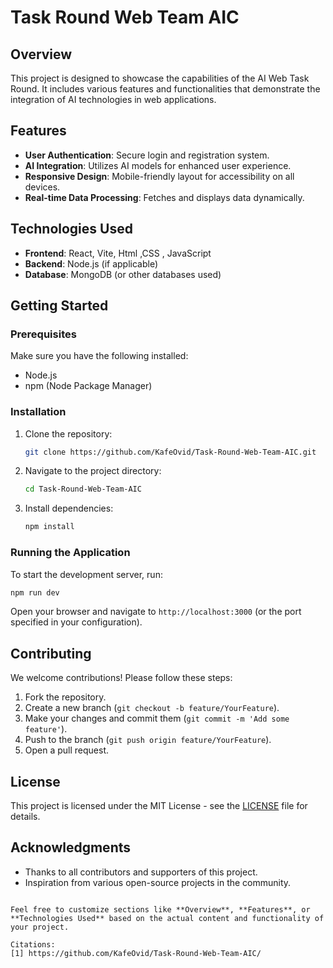 # Task Round Web Team AIC

## Overview
This project is designed to showcase the capabilities of the AI Web Task Round. It includes various features and functionalities that demonstrate the integration of AI technologies in web applications.

## Features
- **User Authentication**: Secure login and registration system.
- **AI Integration**: Utilizes AI models for enhanced user experience.
- **Responsive Design**: Mobile-friendly layout for accessibility on all devices.
- **Real-time Data Processing**: Fetches and displays data dynamically.

## Technologies Used
- **Frontend**: React, Vite, Html ,CSS , JavaScript
- **Backend**: Node.js (if applicable)
- **Database**: MongoDB (or other databases used)

## Getting Started

### Prerequisites
Make sure you have the following installed:
- Node.js
- npm (Node Package Manager)

### Installation
1. Clone the repository:
   ```bash
   git clone https://github.com/KafeOvid/Task-Round-Web-Team-AIC.git
   ```
2. Navigate to the project directory:
   ```bash
   cd Task-Round-Web-Team-AIC
   ```
3. Install dependencies:
   ```bash
   npm install
   ```

### Running the Application
To start the development server, run:
```bash
npm run dev
```
Open your browser and navigate to `http://localhost:3000` (or the port specified in your configuration).

## Contributing
We welcome contributions! Please follow these steps:
1. Fork the repository.
2. Create a new branch (`git checkout -b feature/YourFeature`).
3. Make your changes and commit them (`git commit -m 'Add some feature'`).
4. Push to the branch (`git push origin feature/YourFeature`).
5. Open a pull request.

## License
This project is licensed under the MIT License - see the [LICENSE](LICENSE) file for details.

## Acknowledgments
- Thanks to all contributors and supporters of this project.
- Inspiration from various open-source projects in the community.

```

Feel free to customize sections like **Overview**, **Features**, or **Technologies Used** based on the actual content and functionality of your project.

Citations:
[1] https://github.com/KafeOvid/Task-Round-Web-Team-AIC/
